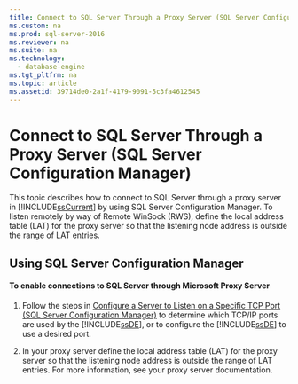 ```yaml
---
title: Connect to SQL Server Through a Proxy Server (SQL Server Configuration Manager)
ms.custom: na
ms.prod: sql-server-2016
ms.reviewer: na
ms.suite: na
ms.technology: 
  - database-engine
ms.tgt_pltfrm: na
ms.topic: article
ms.assetid: 39714de0-2a1f-4179-9091-5c3fa4612545
---
```

# Connect to SQL Server Through a Proxy Server (SQL Server Configuration Manager)
  This topic describes how to connect to SQL Server through a proxy server in [!INCLUDE[ssCurrent](../../Token\Other/ssCurrent_md.md)] by using SQL Server Configuration Manager. To listen remotely by way of Remote WinSock \(RWS\), define the local address table \(LAT\) for the proxy server so that the listening node address is outside the range of LAT entries.  
  
##  <a name="SSMSProcedure"></a> Using SQL Server Configuration Manager  
  
#### To enable connections to SQL Server through Microsoft Proxy Server  
  
1.  Follow the steps in [Configure a Server to Listen on a Specific TCP Port &#40;SQL Server Configuration Manager&#41;](../../Topics\TopicNameContainA/Configure-a-Server-to-Listen-on-a-Specific-TCP-Port--SQL-Server-Configuration-Manager-.md) to determine which TCP\/IP ports are used by the [!INCLUDE[ssDE](../../Token\Other/ssDE_md.md)], or to configure the [!INCLUDE[ssDE](../../Token\Other/ssDE_md.md)] to use a desired port.  
  
2.  In your proxy server define the local address table \(LAT\) for the proxy server so that the listening node address is outside the range of LAT entries. For more information, see your proxy server documentation.  
  
  